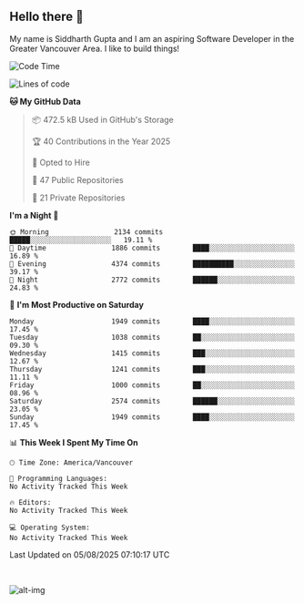 ## Hello there :wave:

My name is Siddharth Gupta and I am an aspiring Software Developer in the Greater Vancouver Area. I like to build things!

<!-- ![gif](https://github.com/siddg97/siddg97/blob/master/dino.gif) -->

<!--START_SECTION:waka-->
![Code Time](http://img.shields.io/badge/Code%20Time-2%2C075%20hrs%202%20mins-blue)

![Lines of code](https://img.shields.io/badge/From%20Hello%20World%20I%27ve%20Written-15.7%20million%20lines%20of%20code-blue)

**🐱 My GitHub Data** 

> 📦 472.5 kB Used in GitHub's Storage 
 > 
> 🏆 40 Contributions in the Year 2025
 > 
> 💼 Opted to Hire
 > 
> 📜 47 Public Repositories 
 > 
> 🔑 21 Private Repositories 
 > 
**I'm a Night 🦉** 

```text
🌞 Morning                2134 commits        █████░░░░░░░░░░░░░░░░░░░░   19.11 % 
🌆 Daytime                1886 commits        ████░░░░░░░░░░░░░░░░░░░░░   16.89 % 
🌃 Evening                4374 commits        ██████████░░░░░░░░░░░░░░░   39.17 % 
🌙 Night                  2772 commits        ██████░░░░░░░░░░░░░░░░░░░   24.83 % 
```
📅 **I'm Most Productive on Saturday** 

```text
Monday                   1949 commits        ████░░░░░░░░░░░░░░░░░░░░░   17.45 % 
Tuesday                  1038 commits        ██░░░░░░░░░░░░░░░░░░░░░░░   09.30 % 
Wednesday                1415 commits        ███░░░░░░░░░░░░░░░░░░░░░░   12.67 % 
Thursday                 1241 commits        ███░░░░░░░░░░░░░░░░░░░░░░   11.11 % 
Friday                   1000 commits        ██░░░░░░░░░░░░░░░░░░░░░░░   08.96 % 
Saturday                 2574 commits        ██████░░░░░░░░░░░░░░░░░░░   23.05 % 
Sunday                   1949 commits        ████░░░░░░░░░░░░░░░░░░░░░   17.45 % 
```


📊 **This Week I Spent My Time On** 

```text
🕑︎ Time Zone: America/Vancouver

💬 Programming Languages: 
No Activity Tracked This Week

🔥 Editors: 
No Activity Tracked This Week

💻 Operating System: 
No Activity Tracked This Week
```


 Last Updated on 05/08/2025 07:10:17 UTC
<!--END_SECTION:waka-->

<br>

![alt-img](https://github-readme-stats.vercel.app/api?username=siddg97&count_private=true&theme=nightowl&show_icons=true)

